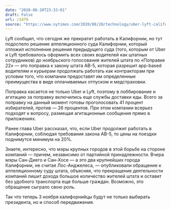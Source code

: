 ```yaml
---
date: "2020-08-20T23:33:01"
draft: False
url: /1479
source: "https://www.nytimes.com/2020/08/20/technology/uber-lyft-california-shutdown.html"
---
```


Lyft сообщил, что сегодня же прекратит работать в Калифорнии, но тут подоспело решение аппеляционного суда Калифорнии, который отложил исполнение решения предыдущего суда (того, которым от Uber и Lyft требовалось оформить всех своих водителей как штатных сотрудников) до ноябрьского голосования жителей штата по «Поправке 22» — это поправка к закону штата AB-5, которая разрешит app-based водителям и курьерам продолжать работать как контракторам при условии того, что компании предоставят им определенные преимущества в виде оплачиваемых отпуском и медстраховки.

Поправка касается не только Uber и Lyft, поэтому в лоббирование и агитацию за поправку включились еще службы доставки еды. Всего за поправку на данный момент готовы проголосовать 41 процент избирателей, против — 26 процентов. При этом компании всерьез подходят к вопросу, размещая агитационные сообщения прямо в приложениях. 

Ранее глава Uber рассказал, что, если Uber продолжит работать в Калифорнии, соблюдая требования закона AB-5, то цены на поездки поднимутся минимум на 20%. 

Знаете, интересно, что мэры крупных городов в этой борьбе на стороне компаний — причем, независимо от партийной принадлежности. Вчера мэры Сан-Диего и Сан-Хосе — а это два крупнейших города Калифорнии, не считая Лос-Анджелеса, — опубликовали обращение к аппеляционному суду штата, объясняя, что прекращение деятельности компаний лишит дохода большое количество жителей штата и оставит без удобного транспорта еще больше граждан. Возможно, это обращение сыграло свою роль.

Так что теперь 3 ноября калифорнийцы будут не только выбирать президента, но и способ передвижения.
